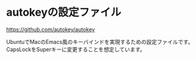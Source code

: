 # autokeyの設定ファイル

https://github.com/autokey/autokey

UbuntuでMacのEmacs風のキーバインドを実現するための設定ファイルです。
CapsLockをSuperキーに変更することを想定しています。
